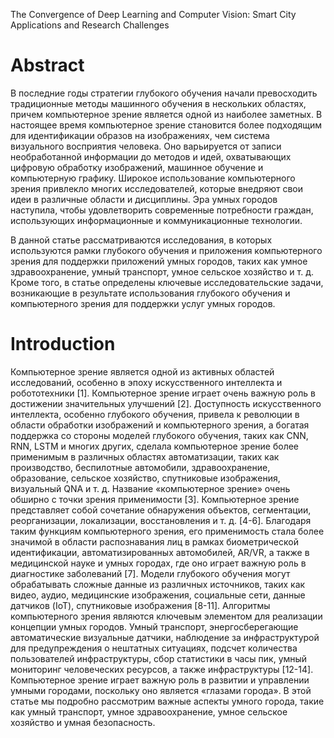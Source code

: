 The Convergence of Deep Learning and Computer Vision: Smart City Applications and Research Challenges

# Abstract

В последние годы стратегии глубокого обучения начали превосходить традиционные методы машинного обучения в нескольких областях, причем компьютерное зрение является одной из наиболее заметных. В настоящее время компьютерное зрение становится более подходящим для идентификации образов на изображениях, чем система визуального восприятия человека. Оно варьируется от записи необработанной информации до методов и идей, охватывающих цифровую обработку изображений, машинное обучение и компьютерную графику. Широкое использование компьютерного зрения привлекло многих исследователей, которые внедряют свои идеи в различные области и дисциплины. Эра умных городов наступила, чтобы удовлетворить современные потребности граждан, использующих информационные и коммуникационные технологии.

В данной статье рассматриваются исследования, в которых используются рамки глубокого обучения и приложения компьютерного зрения для поддержки приложений умных городов, таких как умное здравоохранение, умный транспорт, умное сельское хозяйство и т. д. Кроме того, в статье определены ключевые исследовательские задачи, возникающие в результате использования глубокого обучения и компьютерного зрения для поддержки услуг умных городов.

# Introduction

Компьютерное зрение является одной из активных областей исследований, особенно в эпоху искусственного интеллекта и робототехники [1]. Компьютерное зрение играет очень важную роль в достижении значительных улучшений [2]. Доступность искусственного интеллекта, особенно глубокого обучения, привела к революции в области обработки изображений и компьютерного зрения, а богатая поддержка со стороны моделей глубокого обучения, таких как CNN, RNN, LSTM и многих других, сделала компьютерное зрение более применимым в различных областях автоматизации, таких как производство, беспилотные автомобили, здравоохранение, образование, сельское хозяйство, спутниковые изображения, визуальный QNA и т. д. Название «компьютерное зрение» очень обширно с точки зрения применимости [3]. Компьютерное зрение представляет собой сочетание обнаружения объектов, сегментации, реорганизации, локализации, восстановления и т. д. [4-6]. Благодаря таким функциям компьютерного зрения, его применимость стала более значимой в области распознавания лиц в рамках биометрической идентификации, автоматизированных автомобилей, AR/VR, а также в медицинской науке и умных городах, где оно играет важную роль в диагностике заболеваний [7]. Модели глубокого обучения могут обрабатывать сложные данные из различных источников, таких как видео, аудио, медицинские изображения, социальные сети, данные датчиков (IoT), спутниковые изображения [8-11]. Алгоритмы компьютерного зрения являются ключевым элементом для реализации концепции умных городов. Умный транспорт, энергосберегающие автоматические визуальные датчики, наблюдение за инфраструктурой для предупреждения о нештатных ситуациях, подсчет количества пользователей инфраструктуры, сбор статистики в часы пик, умный мониторинг человеческих ресурсов, а также инфраструктуры [12-14]. Компьютерное зрение играет важную роль в развитии и управлении умными городами, поскольку оно является «глазами города». В этой статье мы подробно рассмотрим важные аспекты умного города, такие как умный транспорт, умное здравоохранение, умное сельское хозяйство и умная безопасность.


